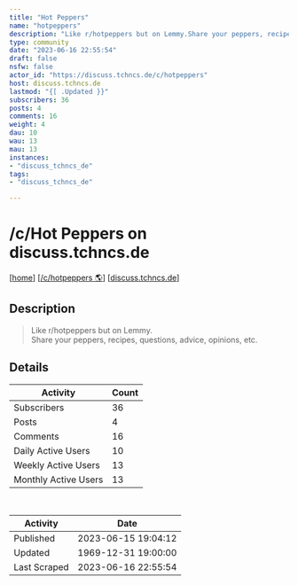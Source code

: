 ```yaml
---
title: "Hot Peppers" 
name: "hotpeppers"
description: "Like r/hotpeppers but on Lemmy.Share your peppers, recipes, questions, advice, opinions, etc."
type: community
date: "2023-06-16 22:55:54"
draft: false
nsfw: false
actor_id: "https://discuss.tchncs.de/c/hotpeppers"
host: discuss.tchncs.de
lastmod: "{[ .Updated }}"
subscribers: 36
posts: 4
comments: 16
weight: 4
dau: 10
wau: 13
mau: 13
instances:
- "discuss_tchncs_de"
tags: 
- "discuss_tchncs_de"

---
```


# /c/Hot Peppers on discuss.tchncs.de

[[home](/)]
[[/c/hotpeppers 🌎](https://discuss.tchncs.de/c/hotpeppers)]
[[discuss.tchncs.de](/instances/discuss_tchncs_de)]


## Description 

<blockquote class="description">
Like r/hotpeppers but on Lemmy.<br>Share your peppers, recipes, questions, advice, opinions, etc.
</blockquote>


## Details

| Activity | Count  |
|----------------------|---|
| Subscribers          | 36 |
| Posts                | 4  |
| Comments             | 16  |
| Daily Active Users   | 10  |
| Weekly Active Users  | 13  |
| Monthly Active Users | 13  |

<br>

| Activity | Date |
|----------------------|---|
| Published            | 2023-06-15 19:04:12 |
| Updated              | 1969-12-31 19:00:00 |
| Last Scraped         | 2023-06-16 22:55:54 |
